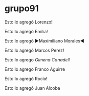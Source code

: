 # grupo91
Esto lo agregó Lorenzo!

Ésto lo agregó Emilia!

Esto lo agregó  ►Maximiliano Morales◄

Esto lo agregó Marcos Perez!

Esto lo agrego *Gimena Canadell* 

Esto lo agrego Franco Aguirre

Esto lo agregó Rocío! 

Esto lo agregó Juan Alcoba